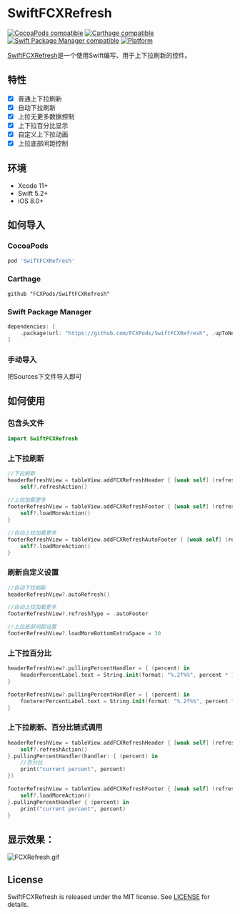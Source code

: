 # SwiftFCXRefresh

[![CocoaPods compatible](https://img.shields.io/cocoapods/v/SwiftFCXRefresh.svg)](http://cocoadocs.org/docsets/SwiftFCXRefresh/)
[![Carthage compatible](https://img.shields.io/badge/Carthage-compatible-4BC51D.svg?style=flat)](https://github.com/Carthage/Carthage)
[![Swift Package Manager compatible](https://img.shields.io/badge/Swift%20Package%20Manager-compatible-brightgreen.svg)](https://github.com/apple/swift-package-manager)
[![Platform](http://img.shields.io/cocoapods/p/SwiftFCXRefresh.svg?style=flat)](https://github.com/FCXPods/SwiftFCXRefresh)

[SwiftFCXRefresh](https://github.com/FCXPods/SwiftFCXRefresh)是一个使用Swift编写、用于上下拉刷新的控件。

## 特性

- [x] 普通上下拉刷新
- [x] 自动下拉刷新
- [x] 上拉无更多数据控制
- [x] 上下拉百分比显示
- [x] 自定义上下拉动画
- [x] 上拉底部间距控制

## 环境

- Xcode 11+
- Swift 5.2+
- iOS 8.0+

## 如何导入

### CocoaPods

```ruby
pod 'SwiftFCXRefresh'
```
### Carthage

```ogdl
github "FCXPods/SwiftFCXRefresh"
```

### Swift Package Manager
```swift
dependencies: [
    .package(url: "https://github.com/FCXPods/SwiftFCXRefresh", .upToNextMajor(from: "0.1.4"))
]
```

### 手动导入

把Sources下文件导入即可

## 如何使用

### 包含头文件

```swift
import SwiftFCXRefresh
```

### 上下拉刷新

```swift
//下拉刷新
headerRefreshView = tableView.addFCXRefreshHeader { [weak self] (refreshHeader) in
    self?.refreshAction()
    
//上拉加载更多
footerRefreshView = tableView.addFCXRefreshFooter { [weak self] (refreshFooter) in
    self?.loadMoreAction()
}

//自动上拉加载更多
footerRefreshView = tableView.addFCXRefreshAutoFooter { [weak self] (refreshFooter) in
    self?.loadMoreAction()
}
```

### 刷新自定义设置

```swift
//自动下拉刷新
headerRefreshView?.autoRefresh()

//自动上拉加载更多
footerRefreshView?.refreshType = .autoFooter

//上拉底部间距设置
footerRefreshView?.loadMoreBottomExtraSpace = 30
```

### 上下拉百分比

```swift
headerRefreshView?.pullingPercentHandler = { (percent) in
    headerPercentLabel.text = String.init(format: "%.2f%%", percent * 100)
}

footerRefreshView?.pullingPercentHandler = { (percent) in
    footererPercentLabel.text = String.init(format: "%.2f%%", percent * 100)
}
```

### 上下拉刷新、百分比链式调用

```swift
headerRefreshView = tableView.addFCXRefreshHeader { [weak self] (refreshHeader) in
    self?.refreshAction()
}.pullingPercentHandler(handler: { (percent) in
    //百分比
    print("current percent", percent)
})

footerRefreshView = tableView.addFCXRefreshFooter { [weak self] (refreshFooter) in
    self?.loadMoreAction()
}.pullingPercentHandler { (percent) in
    print("current percent", percent)
}
```

## 显示效果：

![FCXRefresh.gif](https://raw.githubusercontent.com/FCXPods/SwiftFCXRefresh/master/FCXRefresh.gif)


## License

SwiftFCXRefresh is released under the MIT license. See [LICENSE](https://github.com/FCXPods/SwiftFCXRefresh/blob/master/LICENSE) for details.
